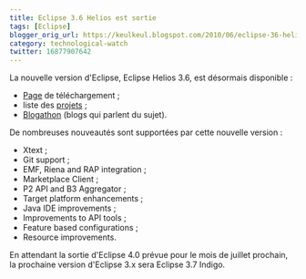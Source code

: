 ```yaml
---
title: Eclipse 3.6 Helios est sortie
tags: [Eclipse]
blogger_orig_url: https://keulkeul.blogspot.com/2010/06/eclipse-36-helios-est-sortie.html
category: technological-watch
twitter: 16877907642
---
```


La nouvelle version d'Eclipse, Eclipse Helios 3.6, est désormais disponible :

* [Page](http://www.eclipse.org/downloads/) de téléchargement ;
* liste des [projets](http://www.eclipse.org/helios/projects.php) ;
* [Blogathon](http://www.eclipse.org/helios/blogathon/reviews.php) (blogs qui parlent du sujet).

De nombreuses nouveautés sont supportées par cette nouvelle version :  

* Xtext ;
* Git support ;
* EMF, Riena and RAP integration ;
* Marketplace Client ;
* P2 API and B3 Aggregator ;
* Target platform enhancements ;
* Java IDE improvements ;
* Improvements to API tools ;
* Feature based configurations ;
* Resource improvements.

En attendant la sortie d'Eclipse 4.0 prévue pour le mois de juillet prochain, la prochaine version d'Eclipse 3.x sera Eclipse 3.7 Indigo.